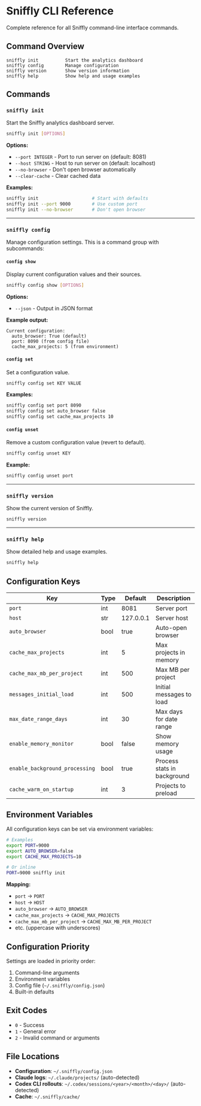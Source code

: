 # Sniffly CLI Reference

Complete reference for all Sniffly command-line interface commands.

## Command Overview

```
sniffly init          Start the analytics dashboard
sniffly config        Manage configuration
sniffly version       Show version information
sniffly help          Show help and usage examples
```

## Commands

### `sniffly init`

Start the Sniffly analytics dashboard server.

```bash
sniffly init [OPTIONS]
```

**Options:**
- `--port INTEGER` - Port to run server on (default: 8081)
- `--host STRING` - Host to run server on (default: localhost)
- `--no-browser` - Don't open browser automatically
- `--clear-cache` - Clear cached data

**Examples:**
```bash
sniffly init                    # Start with defaults
sniffly init --port 9000        # Use custom port
sniffly init --no-browser       # Don't open browser
```

---

### `sniffly config`

Manage configuration settings. This is a command group with subcommands:

#### `config show`

Display current configuration values and their sources.

```bash
sniffly config show [OPTIONS]
```

**Options:**
- `--json` - Output in JSON format

**Example output:**
```
Current configuration:
  auto_browser: True (default)
  port: 8090 (from config file)
  cache_max_projects: 5 (from environment)
```

#### `config set`

Set a configuration value.

```bash
sniffly config set KEY VALUE
```

**Examples:**
```bash
sniffly config set port 8090
sniffly config set auto_browser false
sniffly config set cache_max_projects 10
```

#### `config unset`

Remove a custom configuration value (revert to default).

```bash
sniffly config unset KEY
```

**Example:**
```bash
sniffly config unset port
```

---

### `sniffly version`

Show the current version of Sniffly.

```bash
sniffly version
```

---

### `sniffly help`

Show detailed help and usage examples.

```bash
sniffly help
```

## Configuration Keys

| Key | Type | Default | Description |
|-----|------|---------|-------------|
| `port` | int | 8081 | Server port |
| `host` | str | 127.0.0.1 | Server host |
| `auto_browser` | bool | true | Auto-open browser |
| `cache_max_projects` | int | 5 | Max projects in memory |
| `cache_max_mb_per_project` | int | 500 | Max MB per project |
| `messages_initial_load` | int | 500 | Initial messages to load |
| `max_date_range_days` | int | 30 | Max days for date range |
| `enable_memory_monitor` | bool | false | Show memory usage |
| `enable_background_processing` | bool | true | Process stats in background |
| `cache_warm_on_startup` | int | 3 | Projects to preload |

## Environment Variables

All configuration keys can be set via environment variables:

```bash
# Examples
export PORT=9000
export AUTO_BROWSER=false
export CACHE_MAX_PROJECTS=10

# Or inline
PORT=9000 sniffly init
```

**Mapping:**
- `port` → `PORT`
- `host` → `HOST`
- `auto_browser` → `AUTO_BROWSER`
- `cache_max_projects` → `CACHE_MAX_PROJECTS`
- `cache_max_mb_per_project` → `CACHE_MAX_MB_PER_PROJECT`
- etc. (uppercase with underscores)

## Configuration Priority

Settings are loaded in priority order:
1. Command-line arguments
2. Environment variables
3. Config file (`~/.sniffly/config.json`)
4. Built-in defaults

## Exit Codes

- `0` - Success
- `1` - General error
- `2` - Invalid command or arguments

## File Locations

- **Configuration**: `~/.sniffly/config.json`
- **Claude logs**: `~/.claude/projects/` (auto-detected)
- **Codex CLI rollouts**: `~/.codex/sessions/<year>/<month>/<day>/` (auto-detected)
- **Cache**: `~/.sniffly/cache/`
